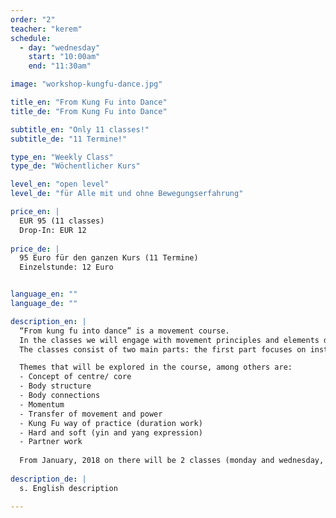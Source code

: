 ```yaml
---
order: "2"
teacher: "kerem"
schedule:
  - day: "wednesday"
    start: "10:00am"
    end: "11:30am"

image: "workshop-kungfu-dance.jpg" 

title_en: "From Kung Fu into Dance"
title_de: "From Kung Fu into Dance"

subtitle_en: "Only 11 classes!"
subtitle_de: "11 Termine!"

type_en: "Weekly Class"
type_de: "Wöchentlicher Kurs"

level_en: "open level"
level_de: "für Alle mit und ohne Bewegungserfahrung"

price_en: |
  EUR 95 (11 classes)      
  Drop-In: EUR 12
  
price_de: |
  95 Euro für den ganzen Kurs (11 Termine)  
  Einzelstunde: 12 Euro


language_en: ""
language_de: ""

description_en: |
  “From kung fu into dance” is a movement course.   
  In the classes we will engage with movement principles and elements drawn from internal Chinese martial arts. These principles will be our tools for deepening our kinaesthetic body understanding, increasing movement possibilities and learning how this knowledge can lead us into creative movement and dance.
  The classes consist of two main parts: the first part focuses on instructed movements and exercises inspired by martial arts. The second part is taking these principles into guided improvisation, providing a platform for individual research and exploration.

  Themes that will be explored in the course, among others are:  
  - Concept of centre/ core   
  - Body structure   
  - Body connections    
  - Momentum  
  - Transfer of movement and power  
  - Kung Fu way of practice (duration work)  
  - Hard and soft (yin and yang expression)   
  - Partner work  
  
  From January, 2018 on there will be 2 classes (monday and wednesday, 10am)! Further infos you can find here:
  
description_de: |
  s. English description

---
```


